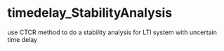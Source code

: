 # timedelay_StabilityAnalysis

use CTCR method to do a stability analysis for LTI system with uncertain time delay
